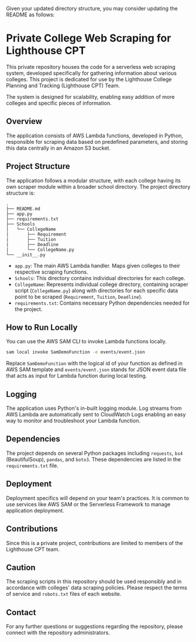 Given your updated directory structure, you may consider updating the README as follows:

# Private College Web Scraping for Lighthouse CPT

This private repository houses the code for a serverless web scraping system, developed specifically for gathering information about various colleges. This project is dedicated for use by the Lighthouse College Planning and Tracking (Lighthouse CPT) Team.

The system is designed for scalability, enabling easy addition of more colleges and specific pieces of information.

## Overview

The application consists of AWS Lambda functions, developed in Python, responsible for scraping data based on predefined parameters, and storing this data centrally in an Amazon S3 bucket.

## Project Structure

The application follows a modular structure, with each college having its own scraper module within a broader school directory. The project directory structure is:

```
.
├── README.md
├── app.py
├── requirements.txt
├── Schools
│   └── CollegeName
|       ├── Requirement
|       ├── Tuition
|       ├── Deadline
|       └── CollegeName.py
└── __init__.py
```

-  `app.py`: The main AWS Lambda handler. Maps given colleges to their respective scraping functions.
-  `Schools`: This directory contains individual directories for each college.
-  `CollegeName`: Represents individual college directory, containing scraper script (`CollegeName.py`) along with directories for each specific data point to be scraped (`Requirement`, `Tuition`, `Deadline`).
-  `requirements.txt`: Contains necessary Python dependencies needed for the project.

## How to Run Locally

You can use the AWS SAM CLI to invoke Lambda functions locally. 

```bash
sam local invoke SamDemoFunction -e events/event.json
```

Replace `SamDemoFunction` with the logical id of your function as defined in AWS SAM template and `events/event.json` stands for JSON event data file that acts as input for Lambda function during local testing.

## Logging  

The application uses Python's in-built logging module. Log streams from AWS Lambda are automatically sent to CloudWatch Logs enabling an easy way to monitor and troubleshoot your Lambda function.

## Dependencies

The project depends on several Python packages including `requests`, `bs4` (BeautifulSoup), `pandas`, and `boto3`. These dependencies are listed in the `requirements.txt` file.

## Deployment

Deployment specifics will depend on your team's practices. It is common to use services like AWS SAM or the Serverless Framework to manage application deployment. 

## Contributions

Since this is a private project, contributions are limited to members of the Lighthouse CPT team.

## Caution

The scraping scripts in this repository should be used responsibly and in accordance with colleges' data scraping policies. Please respect the terms of service and `robots.txt` files of each website.

## Contact

For any further questions or suggestions regarding the repository, please connect with the repository administrators.